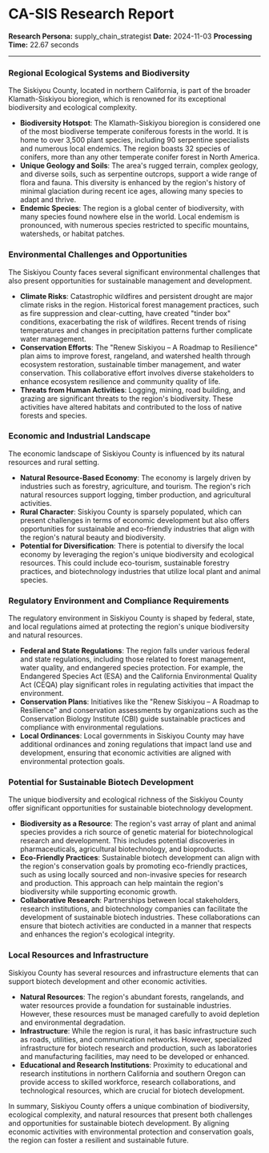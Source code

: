 # CA-SIS Research Report

**Research Persona:** supply_chain_strategist
**Date:** 2024-11-03
**Processing Time:** 22.67 seconds

---

### Regional Ecological Systems and Biodiversity

The Siskiyou County, located in northern California, is part of the broader Klamath-Siskiyou bioregion, which is renowned for its exceptional biodiversity and ecological complexity.

- **Biodiversity Hotspot**: The Klamath-Siskiyou bioregion is considered one of the most biodiverse temperate coniferous forests in the world. It is home to over 3,500 plant species, including 90 serpentine specialists and numerous local endemics. The region boasts 32 species of conifers, more than any other temperate conifer forest in North America.
- **Unique Geology and Soils**: The area's rugged terrain, complex geology, and diverse soils, such as serpentine outcrops, support a wide range of flora and fauna. This diversity is enhanced by the region's history of minimal glaciation during recent ice ages, allowing many species to adapt and thrive.
- **Endemic Species**: The region is a global center of biodiversity, with many species found nowhere else in the world. Local endemism is pronounced, with numerous species restricted to specific mountains, watersheds, or habitat patches.

### Environmental Challenges and Opportunities

The Siskiyou County faces several significant environmental challenges that also present opportunities for sustainable management and development.

- **Climate Risks**: Catastrophic wildfires and persistent drought are major climate risks in the region. Historical forest management practices, such as fire suppression and clear-cutting, have created "tinder box" conditions, exacerbating the risk of wildfires. Recent trends of rising temperatures and changes in precipitation patterns further complicate water management.
- **Conservation Efforts**: The "Renew Siskiyou – A Roadmap to Resilience" plan aims to improve forest, rangeland, and watershed health through ecosystem restoration, sustainable timber management, and water conservation. This collaborative effort involves diverse stakeholders to enhance ecosystem resilience and community quality of life.
- **Threats from Human Activities**: Logging, mining, road building, and grazing are significant threats to the region's biodiversity. These activities have altered habitats and contributed to the loss of native forests and species.

### Economic and Industrial Landscape

The economic landscape of Siskiyou County is influenced by its natural resources and rural setting.

- **Natural Resource-Based Economy**: The economy is largely driven by industries such as forestry, agriculture, and tourism. The region's rich natural resources support logging, timber production, and agricultural activities.
- **Rural Character**: Siskiyou County is sparsely populated, which can present challenges in terms of economic development but also offers opportunities for sustainable and eco-friendly industries that align with the region's natural beauty and biodiversity.
- **Potential for Diversification**: There is potential to diversify the local economy by leveraging the region's unique biodiversity and ecological resources. This could include eco-tourism, sustainable forestry practices, and biotechnology industries that utilize local plant and animal species.

### Regulatory Environment and Compliance Requirements

The regulatory environment in Siskiyou County is shaped by federal, state, and local regulations aimed at protecting the region's unique biodiversity and natural resources.

- **Federal and State Regulations**: The region falls under various federal and state regulations, including those related to forest management, water quality, and endangered species protection. For example, the Endangered Species Act (ESA) and the California Environmental Quality Act (CEQA) play significant roles in regulating activities that impact the environment.
- **Conservation Plans**: Initiatives like the "Renew Siskiyou – A Roadmap to Resilience" and conservation assessments by organizations such as the Conservation Biology Institute (CBI) guide sustainable practices and compliance with environmental regulations.
- **Local Ordinances**: Local governments in Siskiyou County may have additional ordinances and zoning regulations that impact land use and development, ensuring that economic activities are aligned with environmental protection goals.

### Potential for Sustainable Biotech Development

The unique biodiversity and ecological richness of the Siskiyou County offer significant opportunities for sustainable biotechnology development.

- **Biodiversity as a Resource**: The region's vast array of plant and animal species provides a rich source of genetic material for biotechnological research and development. This includes potential discoveries in pharmaceuticals, agricultural biotechnology, and bioproducts.
- **Eco-Friendly Practices**: Sustainable biotech development can align with the region's conservation goals by promoting eco-friendly practices, such as using locally sourced and non-invasive species for research and production. This approach can help maintain the region's biodiversity while supporting economic growth.
- **Collaborative Research**: Partnerships between local stakeholders, research institutions, and biotechnology companies can facilitate the development of sustainable biotech industries. These collaborations can ensure that biotech activities are conducted in a manner that respects and enhances the region's ecological integrity.

### Local Resources and Infrastructure

Siskiyou County has several resources and infrastructure elements that can support biotech development and other economic activities.

- **Natural Resources**: The region's abundant forests, rangelands, and water resources provide a foundation for sustainable industries. However, these resources must be managed carefully to avoid depletion and environmental degradation.
- **Infrastructure**: While the region is rural, it has basic infrastructure such as roads, utilities, and communication networks. However, specialized infrastructure for biotech research and production, such as laboratories and manufacturing facilities, may need to be developed or enhanced.
- **Educational and Research Institutions**: Proximity to educational and research institutions in northern California and southern Oregon can provide access to skilled workforce, research collaborations, and technological resources, which are crucial for biotech development.

In summary, Siskiyou County offers a unique combination of biodiversity, ecological complexity, and natural resources that present both challenges and opportunities for sustainable biotech development. By aligning economic activities with environmental protection and conservation goals, the region can foster a resilient and sustainable future.